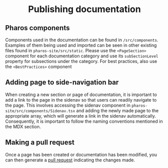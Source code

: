 <h1 align="center">
  Publishing documentation
</h1>

## Pharos components

Components used in the documentation can be found in `/src/components`. Examples of them being used and imported can be seen in other existing files found in `pharos-site/src/static`. Please use the `<PageSection>` component for each documentation category and use its `subSectionLevel` property for subsections under the category. For best practices, also use the `<BestPractices>` component

## Adding page to side-navigation bar

When creating a new section or page of documentation, it is important to add a link to the page in the sidenav so that users can readily navigate to the page. This involves accessing the sidenav component in `pharos-site/src/components/Sidenav.tsx` and adding the newly made page to the appropriate array, which will generate a link in the sidenav automatically. Consequently, it is important to follow the naming conventions mentioned in the MDX section.

## Making a pull request

Once a page has been created or documentation has been modified, you can then generate a [pull request](https://github.com/ithaka/pharos/pulls) indicating the changes made.
